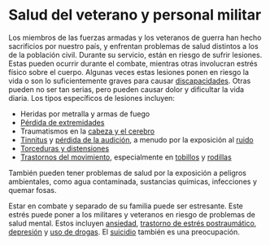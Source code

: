 Salud del veterano y personal militar
=====================================


Los miembros de las fuerzas armadas y los veteranos de guerra han hecho sacrificios por nuestro país, y enfrentan problemas de salud distintos a los de la población civil. Durante su servicio, están en riesgo de sufrir lesiones. Estas pueden ocurrir durante el combate, mientras otras involucran estrés físico sobre el cuerpo. Algunas veces estas lesiones ponen en riesgo la vida o son lo suficientemente graves para causar [discapacidades](https://medlineplus.gov/spanish/disabilities.html). Otras pueden no ser tan serias, pero pueden causar dolor y dificultar la vida diaria. Los tipos específicos de lesiones incluyen:


* Heridas por metralla y armas de fuego
* [Pérdida de extremidades](https://medlineplus.gov/spanish/limbloss.html)
* Traumatismos en la [cabeza y el cerebro](https://medlineplus.gov/spanish/traumaticbraininjury.html)
* [Tinnitus](https://medlineplus.gov/spanish/tinnitus.html) y [pérdida de la audición](https://medlineplus.gov/spanish/hearingdisordersanddeafness.html), a menudo por la exposición al [ruido](https://medlineplus.gov/spanish/noise.html)
* [Torceduras y distensiones](https://medlineplus.gov/spanish/sprainsandstrains.html)
* [Trastornos del movimiento](https://medlineplus.gov/spanish/movementdisorders.html), especialmente en [tobillos](https://medlineplus.gov/spanish/ankleinjuriesanddisorders.html) y [rodillas](https://medlineplus.gov/spanish/kneeinjuriesanddisorders.html)


También pueden tener problemas de salud por la exposición a peligros ambientales, como agua contaminada, sustancias químicas, infecciones y quemar fosas.


Estar en combate y separado de su familia puede ser estresante. Este estrés puede poner a los militares y veteranos en riesgo de problemas de salud mental. Estos incluyen [ansiedad](https://medlineplus.gov/spanish/anxiety.html), [trastorno de estrés postraumático](https://medlineplus.gov/spanish/posttraumaticstressdisorder.html), [depresión](https://medlineplus.gov/spanish/depression.html) y [uso de drogas](https://medlineplus.gov/spanish/druguseandaddiction.html). El [suicidio](https://medlineplus.gov/spanish/suicide.html) también es una preocupación. 


